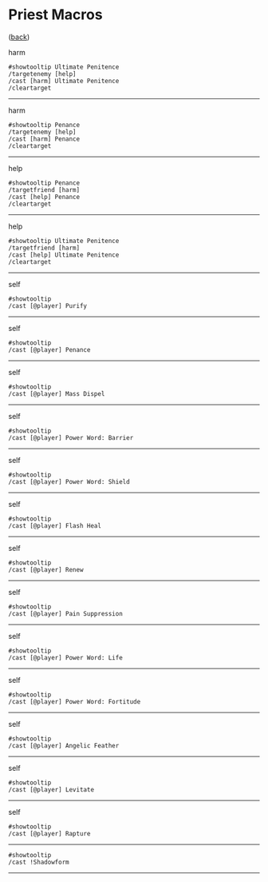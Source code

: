 <!--
    =====================================
    generator=datazen
    version=3.2.0
    hash=963b5567e28c01b3f79e3dcd9df211bb
    =====================================
-->

# Priest Macros

([back](../README.md))

harm

```
#showtooltip Ultimate Penitence
/targetenemy [help]
/cast [harm] Ultimate Penitence
/cleartarget
```

---

harm

```
#showtooltip Penance
/targetenemy [help]
/cast [harm] Penance
/cleartarget
```

---

help

```
#showtooltip Penance
/targetfriend [harm]
/cast [help] Penance
/cleartarget
```

---

help

```
#showtooltip Ultimate Penitence
/targetfriend [harm]
/cast [help] Ultimate Penitence
/cleartarget
```

---

self

```
#showtooltip
/cast [@player] Purify
```

---

self

```
#showtooltip
/cast [@player] Penance
```

---

self

```
#showtooltip
/cast [@player] Mass Dispel
```

---

self

```
#showtooltip
/cast [@player] Power Word: Barrier
```

---

self

```
#showtooltip
/cast [@player] Power Word: Shield
```

---

self

```
#showtooltip
/cast [@player] Flash Heal
```

---

self

```
#showtooltip
/cast [@player] Renew
```

---

self

```
#showtooltip
/cast [@player] Pain Suppression
```

---

self

```
#showtooltip
/cast [@player] Power Word: Life
```

---

self

```
#showtooltip
/cast [@player] Power Word: Fortitude
```

---

self

```
#showtooltip
/cast [@player] Angelic Feather
```

---

self

```
#showtooltip
/cast [@player] Levitate
```

---

self

```
#showtooltip
/cast [@player] Rapture
```

---

 

```
#showtooltip
/cast !Shadowform
```

---
